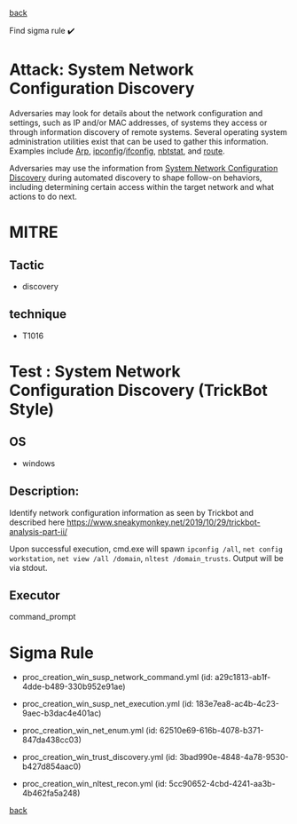 
[back](../index.md)

Find sigma rule :heavy_check_mark: 

# Attack: System Network Configuration Discovery 

Adversaries may look for details about the network configuration and settings, such as IP and/or MAC addresses, of systems they access or through information discovery of remote systems. Several operating system administration utilities exist that can be used to gather this information. Examples include [Arp](https://attack.mitre.org/software/S0099), [ipconfig](https://attack.mitre.org/software/S0100)/[ifconfig](https://attack.mitre.org/software/S0101), [nbtstat](https://attack.mitre.org/software/S0102), and [route](https://attack.mitre.org/software/S0103).

Adversaries may use the information from [System Network Configuration Discovery](https://attack.mitre.org/techniques/T1016) during automated discovery to shape follow-on behaviors, including determining certain access within the target network and what actions to do next. 

# MITRE
## Tactic
  - discovery


## technique
  - T1016


# Test : System Network Configuration Discovery (TrickBot Style)
## OS
  - windows


## Description:
Identify network configuration information as seen by Trickbot and described here https://www.sneakymonkey.net/2019/10/29/trickbot-analysis-part-ii/

Upon successful execution, cmd.exe will spawn `ipconfig /all`, `net config workstation`, `net view /all /domain`, `nltest /domain_trusts`. Output will be via stdout.


## Executor
command_prompt

# Sigma Rule
 - proc_creation_win_susp_network_command.yml (id: a29c1813-ab1f-4dde-b489-330b952e91ae)

 - proc_creation_win_susp_net_execution.yml (id: 183e7ea8-ac4b-4c23-9aec-b3dac4e401ac)

 - proc_creation_win_net_enum.yml (id: 62510e69-616b-4078-b371-847da438cc03)

 - proc_creation_win_trust_discovery.yml (id: 3bad990e-4848-4a78-9530-b427d854aac0)

 - proc_creation_win_nltest_recon.yml (id: 5cc90652-4cbd-4241-aa3b-4b462fa5a248)



[back](../index.md)
